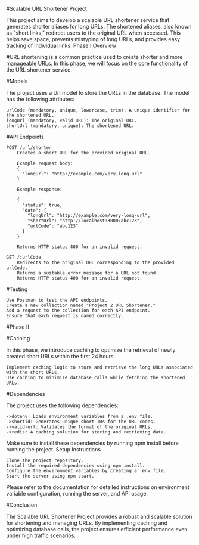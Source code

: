 #Scalable URL Shortener Project

This project aims to develop a scalable URL shortener service that generates shorter aliases for long URLs. The shortened aliases, also known as "short links," redirect users to the original URL when accessed. This helps save space, prevents mistyping of long URLs, and provides easy tracking of individual links.
Phase I
Overview

#URL shortening is a common practice used to create shorter and more manageable URLs. In this phase, we will focus on the core functionality of the URL shortener service.

#Models

The project uses a Url model to store the URLs in the database. The model has the following attributes:

    urlCode (mandatory, unique, lowercase, trim): A unique identifier for the shortened URL.
    longUrl (mandatory, valid URL): The original URL.
    shortUrl (mandatory, unique): The shortened URL.

#API Endpoints

    POST /url/shorten
        Creates a short URL for the provided original URL.
        
        Example request body:
        {
          "longUrl": "http://example.com/very-long-url"
        }

        Example response:

        {
          "status": true,
          "data": {
            "longUrl": "http://example.com/very-long-url",
            "shortUrl": "http://localhost:3000/abc123",
            "urlCode": "abc123"
          }
        }

        Returns HTTP status 400 for an invalid request.

    GET /:urlCode
        Redirects to the original URL corresponding to the provided urlCode.
        Returns a suitable error message for a URL not found.
        Returns HTTP status 400 for an invalid request.

#Testing

    Use Postman to test the API endpoints.
    Create a new collection named "Project 2 URL Shortener."
    Add a request to the collection for each API endpoint.
    Ensure that each request is named correctly.

#Phase II

#Caching

In this phase, we introduce caching to optimize the retrieval of newly created short URLs within the first 24 hours.

    Implement caching logic to store and retrieve the long URLs associated with the short URLs.
    Use caching to minimize database calls while fetching the shortened URLs.

#Dependencies

The project uses the following dependencies:

    ->dotenv: Loads environment variables from a .env file.
    ->shortid: Generates unique short IDs for the URL codes.
    ->valid-url: Validates the format of the original URLs.
    ->redis: A caching solution for storing and retrieving data.

Make sure to install these dependencies by running npm install before running the project.
Setup Instructions

    Clone the project repository.
    Install the required dependencies using npm install.
    Configure the environment variables by creating a .env file.
    Start the server using npm start.

Please refer to the documentation for detailed instructions on environment variable configuration, running the server, and API usage.

#Conclusion

The Scalable URL Shortener Project provides a robust and scalable solution for shortening and managing URLs. By implementing caching and optimizing database calls, the project ensures efficient performance even under high traffic scenarios.